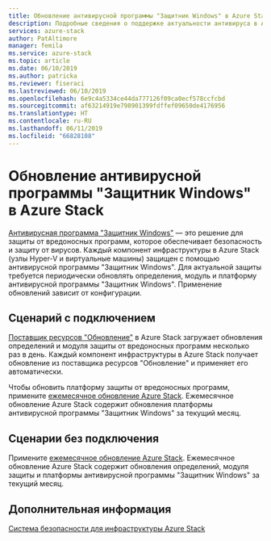 ```yaml
---
title: Обновление антивирусной программы "Защитник Windows" в Azure Stack
description: Подробные сведения о поддержке актуальности антивируса в Azure Stack
services: azure-stack
author: PatAltimore
manager: femila
ms.service: azure-stack
ms.topic: article
ms.date: 06/10/2019
ms.author: patricka
ms.reviewer: fiseraci
ms.lastreviewed: 06/10/2019
ms.openlocfilehash: 6e9c4a5334ce44da777126f09ca0ecf578ccfcbd
ms.sourcegitcommit: af63214919e798901399fdffef09650de4176956
ms.translationtype: HT
ms.contentlocale: ru-RU
ms.lasthandoff: 06/11/2019
ms.locfileid: "66828108"
---
```

# <a name="update-windows-defender-antivirus-on-azure-stack"></a>Обновление антивирусной программы "Защитник Windows" в Azure Stack

[Антивирусная программа "Защитник Windows"](https://docs.microsoft.com/windows/security/threat-protection/windows-defender-antivirus/windows-defender-antivirus-in-windows-10) — это решение для защиты от вредоносных программ, которое обеспечивает безопасность и защиту от вирусов. Каждый компонент инфраструктуры в Azure Stack (узлы Hyper-V и виртуальные машины) защищен с помощью антивирусной программы "Защитник Windows". Для актуальной защиты требуется периодически обновлять определения, модуль и платформу антивирусной программы "Защитник Windows". Применение обновлений зависит от конфигурации.

## <a name="connected-scenario"></a>Сценарий с подключением

[Поставщик ресурсов "Обновление"](azure-stack-updates.md#the-update-resource-provider) в Azure Stack загружает обновления определений и модуля защиты от вредоносных программ несколько раз в день. Каждый компонент инфраструктуры в Azure Stack получает обновление из поставщика ресурсов "Обновление" и применяет его автоматически.

Чтобы обновить платформу защиты от вредоносных программ, примените [ежемесячное обновление Azure Stack](azure-stack-apply-updates.md). Ежемесячное обновление Azure Stack содержит обновления платформы антивирусной программы "Защитник Windows" за текущий месяц.

## <a name="disconnected-scenario"></a>Сценарии без подключения

 Примените [ежемесячное обновление Azure Stack](azure-stack-apply-updates.md). Ежемесячное обновление Azure Stack содержит обновления определений, модуля защиты и платформы антивирусной программы "Защитник Windows" за текущий месяц.

## <a name="next-steps"></a>Дополнительная информация

[Система безопасности для инфраструктуры Azure Stack](azure-stack-security-foundations.md)
